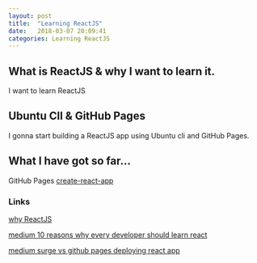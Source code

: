 ```yaml
---
layout: post
title:  "Learning ReactJS"
date:   2018-03-07 20:09:41
categories: Learning ReactJS
---
```


## What is ReactJS & why I want to learn it. 
I want to learn ReactJS  

## Ubuntu ClI & GitHub Pages
I gonna start building a ReactJS app using Ubuntu cli and GitHub Pages.

## What I have got so far...
GitHub Pages [create-react-app](https://thewhitefox.github.io/create-react-app/)

### Links

[why ReactJS](https://medium.freecodecamp.org/yes-react-is-taking-over-front-end-development-the-question-is-why-40837af8ab76 "why ReactJS title")

[medium 10 reasons why every developer should learn react](https://medium.com/@cassiozen/10-reasons-why-every-developer-should-learn-react-87fbfef2cb91)

[medium surge vs github pages deploying react app](https://medium.freecodecamp.org/surge-vs-github-pages-deploying-a-create-react-app-project-c0ecbf317089)
